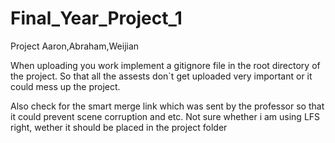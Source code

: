 # Final_Year_Project_1
Project Aaron,Abraham,Weijian

When uploading you work implement a gitignore file in the root directory of the project. So that all the assests don`t get uploaded very important or it could mess up the project.

Also check for the smart merge link which was sent by the professor so that it could prevent scene corruption and etc. 
Not sure whether i am using LFS right, wether it should be placed in the project folder
